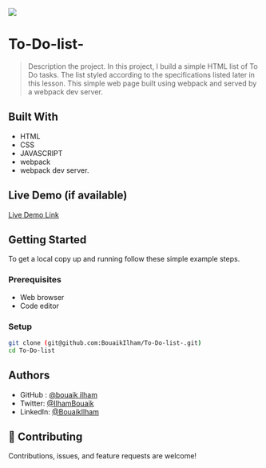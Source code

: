 ![](https://img.shields.io/badge/Microverse-blueviolet)

# To-Do-list-

> Description the project.
>In this project, I build a simple HTML list of To Do tasks. The list  styled according to the specifications listed later in this lesson. This simple web page  built using webpack and served by a webpack dev server.



## Built With

- HTML
- CSS
- JAVASCRIPT
- webpack
-  webpack dev server.


## Live Demo (if available)

[Live Demo Link](https://bouaikilham.github.io/To-Do-list-/)



## Getting Started


To get a local copy up and running follow these simple example steps.

### Prerequisites

- Web browser
- Code editor

### Setup
```bash
git clone (git@github.com:BouaikIlham/To-Do-list-.git)
cd To-Do-list
```



## Authors

-  GitHub : [@bouaik ilham](https://github.com/BouaikIlham)
- Twitter: [@IlhamBouaik](https://twitter.com/IlhamBouaik)
- LinkedIn: [@BouaikIlham](https://www.linkedin.com/in/bouaik-ilham-478478230/)

## 🤝 Contributing

Contributions, issues, and feature requests are welcome!
